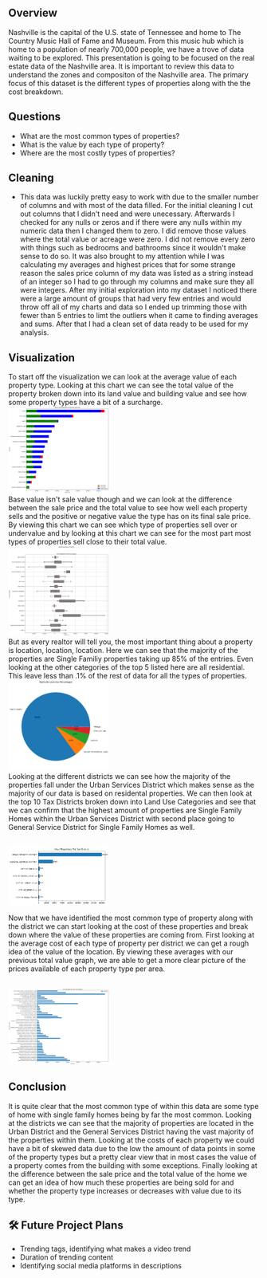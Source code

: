 ## Overview

Nashville is the capital of the U.S. state of Tennessee and home to The Country Music Hall of Fame and Museum. From this music hub which is home to a population of nearly 700,000 people, we have a trove of data waiting to be explored. This presentation is going to be focused on the real estate data of the Nashville area. It is important to review this data to understand the zones and compositon of the Nashville area. The primary focus of this dataset is the different types of properties along with the the cost breakdown.

## Questions
- What are the most common types of properties?
- What is the value by each type of property?
- Where are the most costly types of properties?
## Cleaning
- This data was luckily pretty easy to work with due to the smaller number of columns and with most of the data filled. For the initial cleaning I cut out columns that I didn't need and were unecessary. Afterwards I checked for any nulls or zeros and if there were any nulls within my numeric data then I changed them to zero. I did remove those values where the total value or acreage were zero. I did not remove every zero with things such as bedrooms and bathrooms since it wouldn't make sense to do so. It was also brought to my attention while I was calculating my averages and highest prices that for some strange reason the sales price column of my data was listed as a string instead of an integer so I had to go through my columns and make sure they all were integers. After my initial exploration into my dataset I noticed there were a large amount of groups that had very few entries and would throw off all of my charts and data so I ended up trimming those with fewer than 5 entries to limt the outliers when it came to finding averages and sums. After that I had a clean set of data ready to be used for my analysis.


## Visualization

To start off the visualization we can look at the average value of each property type. Looking at this chart we can see the total value of the property broken down into its land value and building value and see how some property types have a bit of a surcharge.
<br>
<img src="img/cost-breakdown.png" width=40% height=30%/>
<br>
Base value isn't sale value though and we can look at the difference between the sale price and the total value to see how well each property sells and the positive or negative value the type has on its final sale price. By viewing this chart we can see which type of properties sell over or undervalue and by looking at this chart we can see for the most part most types of properties sell close to their total value. 
<br>
<img src="img/boxplot.png" width=40% height=30%/>
<br>
But as every realtor will tell you, the most important thing about a property is location, location, location. Here we can see that the majority of the properties are Single Familiy properties taking up 85% of the entries. Even looking at the other categories of the top 5 listed here are all residential. This leave less than .1% of the rest of data for all the types of properties.
<br>
<img src="img/piechart.png" width=40% height=30%/>
<br>
Looking at the different districts we can see how the majority of the properties fall under the Urban Services District which makes sense as the majority of our data is based on residental properties. We can then look at the top 10 Tax Districts broken down into Land Use Categories and see that we can confirm that the highest amount of properties are Single Family Homes within the Urban Services District with second place going to General Service District for Single Family Homes as well.

<br>
<img src="img/district_totals.png" width=40% height=30%/>
<br>

Now that we have identified the most common type of property along with the district we can start looking at the cost of these properties and break down where the value of these properties are coming from. First looking at the average cost of each type of property per district we can get a rough idea of the value of the location. By viewing these averages with our previous total value graph, we are able to get a more clear picture of the prices available of each property type per area.


<br>
<img src="img/district_breakdown.png" width=40% height=30%/>
<br>

## Conclusion
It is quite clear that the most common type of within this data are some type of home with single family homes being by far the most common. Looking at the districts we can see that the majority of properties are located in the Urban District and the General Services District having the vast majority of the properties within them. Looking at the costs of each property we could have a bit of skewed data due to the low the amount of data points in some of the property types but a pretty clear view that in most cases the value of a property comes from the building with some exceptions. Finally looking at the difference between the sale price and the total value of the home we can get an idea of how much these properties are being sold for and whether the property type increases or decreases with value due to its type.


## 🛠️ Future Project Plans
- Trending tags, identifying what makes a video trend
- Duration of trending content
- Identifying social media platforms in descriptions
